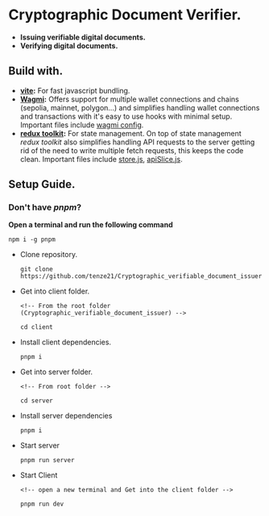 # Cryptographic Document Verifier.
- **Issuing verifiable digital documents.**
- **Verifying digital documents.**

## Build with.
- **[vite](https://vite.dev):** For fast javascript bundling. 
- **[Wagmi](https://wagmi.sh/react/getting-started):** Offers support for multiple wallet connections and chains (sepolia, mainnet, polygon...) and simplifies handling wallet connections and transactions with it's easy to use hooks with minimal setup. Important files include [wagmi config](./client/src/wagmi_config.js).
- **[redux toolkit](https://redux-toolkit.js.org/introduction/getting-started):** For state management. On top of state management *redux toolkit* also simplifies handling API requests to the server getting rid of the need to write multiple fetch requests, this keeps the code clean. Important files include [store.js](./client/src/store.js), [apiSlice.js](./client/src/slices/apiSlice.js). 


## Setup Guide.
### Don't have *pnpm*?
**Open a terminal and run the following command**
```
npm i -g pnpm
```
 
- Clone repository.
    ```
    git clone https://github.com/tenze21/Cryptographic_verifiable_document_issuer.git
    ```

- Get into client folder.
    ```
    <!-- From the root folder (Cryptographic_verifiable_document_issuer) -->

    cd client
    ```
- Install client dependencies.
    ```
    pnpm i
    ```
- Get into server folder.
    ```
    <!-- From root folder -->

    cd server
    ```
- Install server dependencies
    ```
    pnpm i
    ```
- Start server 
    ```
    pnpm run server
    ```
- Start Client
    ```
    <!-- open a new terminal and Get into the client folder -->

    pnpm run dev
    ```